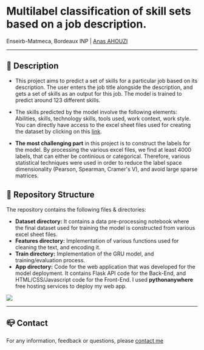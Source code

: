 # Multilabel classification of skill sets based on a job description.
Enseirb-Matmeca, Bordeaux INP | [Anas AHOUZI](https://www.linkedin.com/in/anas-ahouzi-6aab0b155/)
***

## :monocle_face: Description
- This project aims to predict a set of skills for a particular job based on its description. The user enters the job title alongside the description, and
gets a set of skills as an output for this job. The model is trained to predict around 123 different skills. </br>

- The skills predicted by the model involve the following elements: Abilities, skills, technology skills, tools used, work context,
 work style. You can directly have access to the excel sheet files used for creating the dataset by clicking on this [link](https://drive.google.com/drive/folders/11OtcCNTCFuVbsHZsuWqeQnF1L6-lsgc-?usp=sharing).
 
- **The most challenging part** in this project is to construct the labels for the model. By processing the various excel files,
we find at least 4000 labels, that can either be continious or categorical. Therefore, various statistical techniques were used in order
to reduce the label space dimensionality (Pearson, Spearman, Cramer's V), and avoid large sparse matrices.


## :rocket: Repository Structure
The repository contains the following files & directories:
- **Dataset directory:** It contains a data pre-processing notebook where the final dataset used for training 
the model is constructed from various excel sheet files.
- **Features directory:** Implementation of various functions used for cleaning the text, and encoding it.
- **Train directory:** Implementation of the GRU model, and training/evaluation process.
- **App directory:** Code for the web application that was developed for the model deployment. It contains Flask API code for the Back-End,
and HTML/CSS/Javascript code for the Front-End. I used **pythonanywhere** free hosting services to deploy my web app.

![](https://j.gifs.com/jZz3gy.gif)


---
## :mailbox_closed: Contact
For any information, feedback or questions, please [contact me][anas-email]










[anas-email]: mailto:ahouzi2000@hotmail.fr